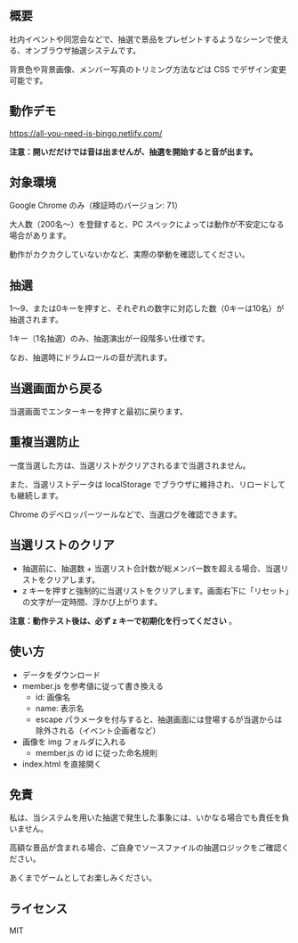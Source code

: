 ## 概要

社内イベントや同窓会などで、抽選で景品をプレゼントするようなシーンで使える、オンブラウザ抽選システムです。

背景色や背景画像、メンバー写真のトリミング方法などは CSS でデザイン変更可能です。

## 動作デモ

https://all-you-need-is-bingo.netlify.com/

**注意：開いだだけでは音は出ませんが、抽選を開始すると音が出ます。**

## 対象環境

Google Chrome のみ（検証時のバージョン: 71）

大人数（200名〜）を登録すると、PC スペックによっては動作が不安定になる場合があります。

動作がカクカクしていないかなど、実際の挙動を確認してください。

## 抽選

1〜9、または0キーを押すと、それぞれの数字に対応した数（0キーは10名）が抽選されます。

1キー（1名抽選）のみ、抽選演出が一段階多い仕様です。

なお、抽選時にドラムロールの音が流れます。

## 当選画面から戻る

当選画面でエンターキーを押すと最初に戻ります。

## 重複当選防止

一度当選した方は、当選リストがクリアされるまで当選されません。

また、当選リストデータは localStorage でブラウザに維持され、リロードしても継続します。

Chrome のデベロッパーツールなどで、当選ログを確認できます。

## 当選リストのクリア

- 抽選前に、抽選数 + 当選リスト合計数が総メンバー数を超える場合、当選リストをクリアします。
- z キーを押すと強制的に当選リストをクリアします。画面右下に「リセット」の文字が一定時間、浮かび上がります。

**注意：動作テスト後は、必ず z キーで初期化を行ってください** 。

## 使い方

- データをダウンロード
- member.js を参考値に従って書き換える
  - id: 画像名
  - name: 表示名
  - escape パラメータを付与すると、抽選画面には登場するが当選からは除外される（イベント企画者など）
- 画像を img フォルダに入れる
  - member.js の id に従った命名規則
- index.html を直接開く

## 免責

私は、当システムを用いた抽選で発生した事象には、いかなる場合でも責任を負いません。

高額な景品が含まれる場合、ご自身でソースファイルの抽選ロジックをご確認ください。

あくまでゲームとしてお楽しみください。

## ライセンス

MIT
